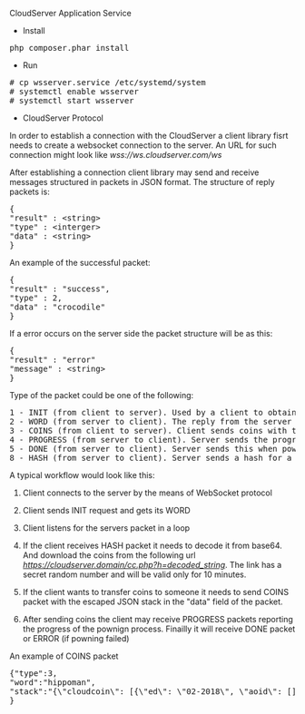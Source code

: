 CloudServer Application Service

* Install 

<pre>
php composer.phar install
</pre>

* Run

<pre>
# cp wsserver.service /etc/systemd/system
# systemctl enable wsserver
# systemctl start wsserver
</pre>

* CloudServer Protocol

In order to establish a connection with the CloudServer a client library fisrt needs to create a websocket connection to the server. An URL for such connection might look like <i>wss://ws.cloudserver.com/ws</i>

After establishing a connection client library may send and receive messages structured in packets in JSON format. The structure of reply packets is:

<pre>
{
"result" : &lt;string&gt;
"type" : &lt;interger&gt;
"data" : &lt;string&gt;
}
</pre>

An example of the successful packet:

<pre>
{
"result" : "success",
"type" : 2,
"data" : "crocodile"
}
</pre>

If a error occurs on the server side the packet structure will be as this:

<pre>
{
"result" : "error"
"message" : &lt;string&gt;
}
</pre>




Type of the packet could be one of the following:

<pre>
1 - INIT (from client to server). Used by a client to obtain a word. It does not
2 - WORD (from server to client). The reply from the server containing the word
3 - COINS (from client to server). Client sends coins with this request. "stack" field should contain an escaped stack of coins. "word" field should contain a recipient's word.
4 - PROGRESS (from server to client). Server sends the progress of powning. 
5 - DONE (from server to client). Server sends this when powning is done. The response has no data.
8 - HASH (from server to client). Server sends a hash for a client where it can download powned coins
</pre>


A typical workflow would look like this:

1. Client connects to the server by the means of WebSocket protocol

2. Client sends INIT request and gets its WORD

3. Client listens for the servers packet in a loop

4. If the client receives HASH packet it needs to decode it from base64. And download the coins from the following url <i>https://cloudserver.domain/cc.php?h=decoded_string</i>. The link has a secret random number and will be valid only for 10 minutes.

5. If the client wants to transfer coins to someone it needs to send COINS packet with the escaped JSON stack in the "data" field of the packet.

6. After sending coins the client may receive PROGRESS packets reporting the progress of the pownign process. Finailly it will receive DONE packet or ERROR (if powning failed)



An example of COINS packet

<pre>
{"type":3,
"word":"hippoman",
"stack":"{\"cloudcoin\": [{\"ed\": \"02-2018\", \"aoid\": [], \"sn\": \"14966850\", \"nn\": \"1\", \"an\": [\"f4166084f94f69deb65bd2e29dbc05f7\", \"0603f30fd5dd36fb83cffcf0d8d5caf2\", \"bdb804b03f247994b7befce9cd377e13\", \"a0c8b899674fa5e817739221062962be\", \"4daeb3fa37602bbb0ae2b74246e3f02e\", \"c6108bca7ec7645f634a5835c6b72fba\", \"c230628282a22d549b49412f63beac87\", \"eff741952c821e630dec9ac7d3b37aa8\", \"c64901fb2fee825496407abf6d545826\", \"0ba7d97f33942e29fb6737c89b080de0\", \"ffb392d9ca5c5eafa2518da16621f47c\", \"8d8184916629471860074f664ba69524\", \"20b4c706492d3175ffbe90b4200708c4\", \"c5ea646a2ea4d2b1fd7416255e6dbb03\", \"500ae7cbb73cff943612bb806e5a5b37\", \"ba2f693e28362b03deb3518751db82a0\", \"14e55596181607f1dca6001362e04e13\", \"b2d170f3b8c2264181135aa5f96dc609\", \"9ae1f28cb0cea1935b0f349ee1c2225b\", \"80b4eb77584a33a460a9e80a8dac5dc6\", \"6c2f0a18ed3260902142c66a61c1f08d\", \"9c4f723f04c717798a4e5a7864d521c5\", \"b1c07e448e31a4f7023a4e1a51c04e98\", \"de6b62b018d9da060ed10cb798d75409\", \"27a10f7607c965b8ac3e43ad439d3251\"]}, {\"ed\": \"05-2018\", \"aoid\": [], \"sn\": \"14969243\", \"nn\": \"1\", \"an\": [\"29ba797c71c104ce60ccbea85603338f\", \"12dcb26b6f85784887fec8617903a097\", \"48f9e552e9bb789557d912a3d2e6dcfe\", \"6f70db77aca32282d462906817f5ae18\", \"20c5eeedb1a6b182f1d06b8b81cf20cf\", \"915ef2e573bce39930961672fb7dacc3\", \"118685d8a2e69c54e09ba4bba1ee3cad\", \"85bbbd7c66a98131c91628c8dcbf3598\", \"f0163eadf42e6603e3ff6d52070f0d76\", \"6b57e6104ef96c48974a2f771a53ce64\", \"af0e28030e9a9bf3859e974cb17a8339\", \"024077a826b8091b76ae983863cdb76d\", \"d27a08d76caac29c9c7d736c9bc66207\", \"e80847bd2faeeb83698c5f8d360aa026\", \"4ce23b8ef6e77c79453e2137d2a6772d\", \"76f8fcc8a1ea72137c9e1c9d6e7544a2\", \"156b7ce7999e89ddd340319f9225007e\", \"b58df1f5d44f3d6ea5a53bc8028a9620\", \"6273ad9d970ea6e5543173a30c6fe842\", \"17d4a4cc67f44ccf9d07acf98f920a14\", \"29b8bfb5edc2014a81e26204732fffb5\", \"06ee3abd25e3c14315f3292dc4c84cc0\", \"1e9f59f428417c842216171a7fc7b69a\", \"1c4fd497fdeb5dea1fb01f03646dd2ba\", \"685fac7d9b28b8d755caa90c92fee8b8\"]}, {\"ed\": \"04-2018\", \"aoid\": [], \"sn\": \"14967933\", \"nn\": \"1\", \"an\": [\"05e68141c456041c28c2746548e70cd3\", \"a0bb51cb272d0c1af258f8aa8ddf7ecf\", \"6087e8deb0cd734c9bb964c5d58d0fdc\", \"c9ffb1df0e93da7e55d4106facdb9dca\", \"25244d0fdbed6d477ee48d3a932866de\", \"549aee6477920f8e78948c89c6fec4ac\", \"97b0b2b2bf754d4b268366b7c337de22\", \"179e579c19c0d1c8f30074f25d66c528\", \"820d861148373a6e83373f04932a271f\", \"8710dad5b958961960e2dcb98636fc4c\", \"01031ebae990a223e054c058bd405ad3\", \"e7d3ddef583644e1db588ff0dbf83814\", \"12ff5691ad7dcdd9076ea0962fbb21d5\", \"24a6184ee0fcab3e5e561f5c46d45d02\", \"b0a7157a7d2a0ad23eef6c7c4e021244\", \"70801bc4ee6825eedb4b3b9a0e408365\", \"8802b70de2a35c4194229f104fbb2dda\", \"eff7fd0b93d20383ba4483c167e9d12d\", \"40fb522122119b79f97a3f98e6c2e957\", \"6e7a027a2439094daa9c24ab8ca82f93\", \"954b35bb09bb9509af22caaa28d239d3\", \"384bcd790320ec694ba26a022694a079\", \"28b84df079acba59f4324d68ae62f259\", \"ef721231a46d29b06f8d90edb6b23438\", \"5af0e96ef0bdeef8854531a8605a52ff\"]}, {\"ed\": \"01-2018\", \"aoid\": [], \"sn\": \"14964543\", \"nn\": \"1\", \"an\": [\"fcc84a4bccb0c7f26bf5c1aac6135c59\", \"74fa1f18ee3da1a484c9bd52a5861d44\", \"943add1962bbea57e933653128020cad\", \"2e9b15f2a5c2d881d59844666732835e\", \"42b98f29e58ec89fefa5c7352b3bda63\", \"6cc23ae5354499c851ee31412bb49ebe\", \"6d3014424686d277b344caa4d5663a10\", \"5de4893b853268417cf696f9fdc25439\", \"4660594cf4c8f72b0ddecf772192bcea\", \"2add8b37dee00ba2af8de9613218a0c7\", \"e309a30120b0f53a9bd9c0291675e562\", \"f401d7e14546bf3952be09699628b430\", \"f0f40bb3decb9154054ead3a3f9afa7f\", \"2e9bbb52d3c398c8932cb88f3f5d16f7\", \"23e0b032ff527e45bd57ba98c0eccc4b\", \"fd6929b4c11eb0f8daed8566eb6304ab\", \"6f2741d6ac444b4be733920e82adec2c\", \"bd65ab2b9e965da5f20af531eca7de61\", \"2f4603da67cfb1d00a3d37d9c70dd9c9\", \"9e9d6fcf7baf45a2bf549222648de2d9\", \"d51a06ba20b2a8898d107cede29404cf\", \"56d8bc46450b93533425a54a4c359417\", \"b902d3a9e8753bb08a94aa2791fb7323\", \"0575eff30e0595aa8b55c302ae55342e\", \"b99a82be76ac03c78f954e98bae4474e\"]}, {\"ed\": \"02-2018\", \"aoid\": [], \"sn\": \"14966209\", \"nn\": \"1\", \"an\": [\"f308812c7709cc794e4a8413d01ec186\", \"8a169a70173704e61a014df3b86fea2f\", \"f31ba41c637cdd4708fc0600ec934fd6\", \"5de3daf6023b78a146a580663282a1a4\", \"161c7c21870aba8e3c70de3fb7876642\", \"3cce61ee07f0203f203b18de084dda6f\", \"ecdca27a3bf6f77fb51131fe8ce6d824\", \"45934e1190488779fe3655c7c4825cf1\", \"20550d8d753e4d2b9796a65e10546616\", \"d24ad13a8db3f56d22383e3656278a6b\", \"cf652e3d90a06ff4b552eb1e00f2c76e\", \"d075857b4f640add427f915958fe6582\", \"2c18f6780c7b1ebb0750f6b8e6a4ac50\", \"1343e6d8c38fc143e38e407350d1457e\", \"c72dad7de2212aa0d86e49b6676bb8fe\", \"ed5d94b13c147c0a0de634149d1dc8aa\", \"b950f45593aad019fcbbf90f340e6a2b\", \"a963abc71566182c0c882e5cf0063faa\", \"8f95034cf273055ef6445ffc385a4c13\", \"361e51f4decd4e9412935b8222a4f5a4\", \"34531a17b63ef60ac7e386c87dfee1b3\", \"1259c8f70e2896864264abc238c9b021\", \"abd3b74fe3367b876c439de45e00bbc7\", \"c980723df636c577c0bb1d127cd9d02a\", \"178f2ee5229cb630ac8d50ac170a8cfa\"]}]}"
}
</pre>


